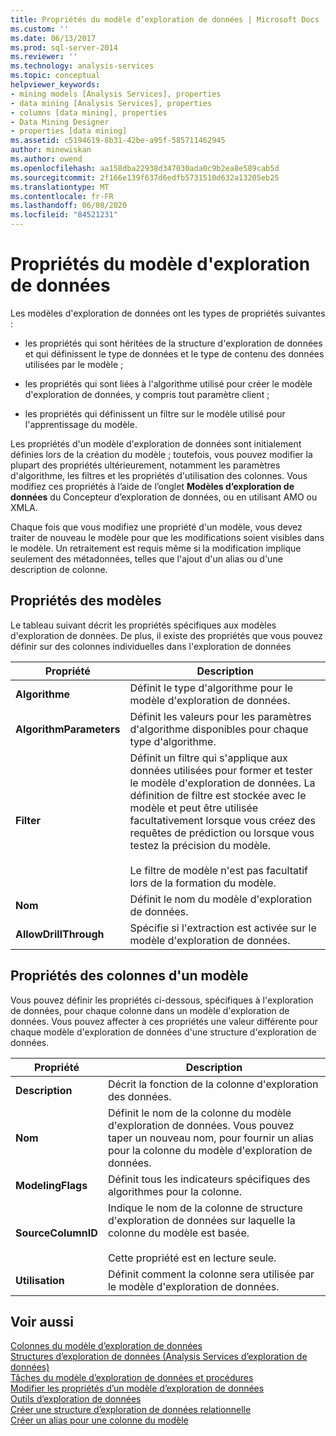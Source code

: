 ```yaml
---
title: Propriétés du modèle d’exploration de données | Microsoft Docs
ms.custom: ''
ms.date: 06/13/2017
ms.prod: sql-server-2014
ms.reviewer: ''
ms.technology: analysis-services
ms.topic: conceptual
helpviewer_keywords:
- mining models [Analysis Services], properties
- data mining [Analysis Services], properties
- columns [data mining], properties
- Data Mining Designer
- properties [data mining]
ms.assetid: c5194619-8b31-42be-a95f-585711462945
author: minewiskan
ms.author: owend
ms.openlocfilehash: aa158dba22938d347030ada0c9b2ea8e589cab5d
ms.sourcegitcommit: 2f166e139f637d6edfb5731510d632a13205eb25
ms.translationtype: MT
ms.contentlocale: fr-FR
ms.lasthandoff: 06/08/2020
ms.locfileid: "84521231"
---
```

# <a name="mining-model-properties"></a>Propriétés du modèle d'exploration de données
  Les modèles d'exploration de données ont les types de propriétés suivantes :  
  
-   les propriétés qui sont héritées de la structure d'exploration de données et qui définissent le type de données et le type de contenu des données utilisées par le modèle ;  
  
-   les propriétés qui sont liées à l'algorithme utilisé pour créer le modèle d'exploration de données, y compris tout paramètre client ;  
  
-   les propriétés qui définissent un filtre sur le modèle utilisé pour l'apprentissage du modèle.  
  
 Les propriétés d'un modèle d'exploration de données sont initialement définies lors de la création du modèle ; toutefois, vous pouvez modifier la plupart des propriétés ultérieurement, notamment les paramètres d'algorithme, les filtres et les propriétés d'utilisation des colonnes. Vous modifiez ces propriétés à l’aide de l’onglet **Modèles d’exploration de données** du Concepteur d’exploration de données, ou en utilisant AMO ou XMLA.  
  
 Chaque fois que vous modifiez une propriété d'un modèle, vous devez traiter de nouveau le modèle pour que les modifications soient visibles dans le modèle. Un retraitement est requis même si la modification implique seulement des métadonnées, telles que l'ajout d'un alias ou d'une description de colonne.  
  
## <a name="properties-of-models"></a>Propriétés des modèles  
 Le tableau suivant décrit les propriétés spécifiques aux modèles d'exploration de données. De plus, il existe des propriétés que vous pouvez définir sur des colonnes individuelles dans l'exploration de données  
  
|Propriété|Description|  
|--------------|-----------------|  
|**Algorithme**|Définit le type d'algorithme pour le modèle d'exploration de données.|  
|**AlgorithmParameters**|Définit les valeurs pour les paramètres d'algorithme disponibles pour chaque type d'algorithme.|  
|**Filter**|Définit un filtre qui s'applique aux données utilisées pour former et tester le modèle d'exploration de données. La définition de filtre est stockée avec le modèle et peut être utilisée facultativement lorsque vous créez des requêtes de prédiction ou lorsque vous testez la précision du modèle.<br /><br /> Le filtre de modèle n'est pas facultatif lors de la formation du modèle.|  
|**Nom**|Définit le nom du modèle d'exploration de données.|  
|**AllowDrillThrough**|Spécifie si l'extraction est activée sur le modèle d'exploration de données.|  
  
## <a name="properties-of-model-columns"></a>Propriétés des colonnes d'un modèle  
 Vous pouvez définir les propriétés ci-dessous, spécifiques à l'exploration de données, pour chaque colonne dans un modèle d'exploration de données. Vous pouvez affecter à ces propriétés une valeur différente pour chaque modèle d'exploration de données d'une structure d'exploration de données.  
  
|Propriété|Description|  
|--------------|-----------------|  
|**Description**|Décrit la fonction de la colonne d'exploration des données.|  
|**Nom**|Définit le nom de la colonne du modèle d'exploration de données. Vous pouvez taper un nouveau nom, pour fournir un alias pour la colonne du modèle d'exploration de données.|  
|**ModelingFlags**|Définit tous les indicateurs spécifiques des algorithmes pour la colonne.|  
|**SourceColumnID**|Indique le nom de la colonne de structure d'exploration de données sur laquelle la colonne du modèle est basée.<br /><br /> Cette propriété est en lecture seule.|  
|**Utilisation**|Définit comment la colonne sera utilisée par le modèle d'exploration de données.|  
  
## <a name="see-also"></a>Voir aussi  
 [Colonnes du modèle d’exploration de données](mining-model-columns.md)   
 [Structures d’exploration de données &#40;Analysis Services d’exploration de données&#41;](mining-structures-analysis-services-data-mining.md)   
 [Tâches du modèle d’exploration de données et procédures](mining-model-tasks-and-how-tos.md)   
 [Modifier les propriétés d’un modèle d’exploration de données](change-the-properties-of-a-mining-model.md)   
 [Outils d’exploration de données](data-mining-tools.md)   
 [Créer une structure d’exploration de données relationnelle](create-a-relational-mining-structure.md)   
 [Créer un alias pour une colonne du modèle](create-an-alias-for-a-model-column.md)  
  
  
